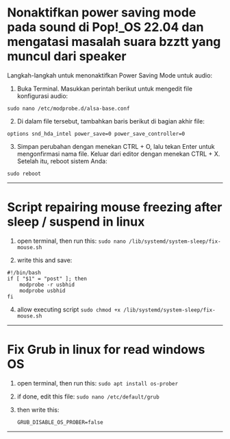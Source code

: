 # Nonaktifkan power saving mode pada sound di Pop!_OS 22.04 dan mengatasi masalah suara bzztt yang muncul dari speaker
Langkah-langkah untuk menonaktifkan Power Saving Mode untuk audio:

1.  Buka Terminal.
    Masukkan perintah berikut untuk mengedit file konfigurasi audio:

  `sudo nano /etc/modprobe.d/alsa-base.conf`

2.  Di dalam file tersebut, tambahkan baris berikut di bagian akhir file:

  `options snd_hda_intel power_save=0 power_save_controller=0`

3.  Simpan perubahan dengan menekan CTRL + O, lalu tekan Enter untuk mengonfirmasi nama file.
    Keluar dari editor dengan menekan CTRL + X.
    Setelah itu, reboot sistem Anda:

  `sudo reboot`

---

# Script repairing mouse freezing after sleep / suspend in linux

1. open terminal, then run this:
   `sudo nano /lib/systemd/system-sleep/fix-mouse.sh`

3. write this and save:
```
#!/bin/bash
if [ "$1" = "post" ]; then
    modprobe -r usbhid
    modprobe usbhid
fi
```

4. allow executing script
   `sudo chmod +x /lib/systemd/system-sleep/fix-mouse.sh`

---

# Fix Grub in linux for read windows OS

1. open terminal, then run this:
   `sudo apt install os-prober`

2. if done, edit this file:
   `sudo nano /etc/default/grub`

3. then write this:
    ```
    GRUB_DISABLE_OS_PROBER=false
    ```
---
